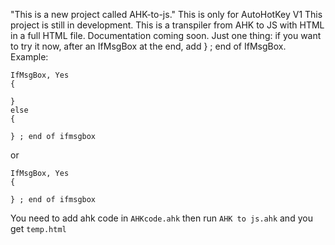 "This is a new project called AHK-to-js."
This is only for AutoHotKey V1
This project is still in development.
This is a transpiler from AHK to JS with HTML in a full HTML file.
Documentation coming soon. Just one thing: if you want to try it now, after an IfMsgBox at the end, add } ; end of IfMsgBox.
Example:
```ahk
IfMsgBox, Yes
{
	
}
else
{
	
} ; end of ifmsgbox

```
or
```ahk
IfMsgBox, Yes
{
	
} ; end of ifmsgbox

```
You need to add ahk code in `AHKcode.ahk` then run `AHK to js.ahk` and you get `temp.html`
